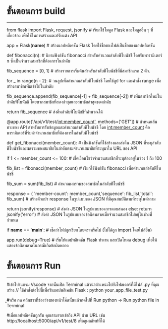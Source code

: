 # ขั้นตอนการ build
------------------------------------------------------------------------------------------------------------------------------
from flask import Flask, request, jsonify # เรียกใช้โมดูล Flask และโมดูลอื่น ๆ ที่เกี่ยวข้อง เพื่อใช้ในการสร้างและปรับแต่ง API

app = Flask(__name__) # สร้างแอปพลิเคชัน Flask โดยใช้ชื่อของไฟล์เป็นชื่อของแอปพลิเคชัน

def fibonacci(n): # นิยามฟังก์ชัน fibonacci สำหรับคำนวณลำดับฟีโบนัชชี โดยรับพารามิเตอร์ n ซึ่งเป็นจำนวนสมาชิกที่ต้องการในลำดับ

fib_sequence = [0, 1] # สร้างรายการเริ่มต้นสำหรับลำดับฟีโบนัชชีที่มีสมาชิกแรก 2 ตัว.

for _ in range(n - 2):  # วนลูปเพื่อคำนวณลำดับฟีโบนัชชี โดยใช้ลูป for และคำสั่ง range เพื่อสร้างสมาชิกเพิ่มเข้าไปในลำดับ

fib_sequence.append(fib_sequence[-1] + fib_sequence[-2]) # เพิ่มสมาชิกใหม่ในลำดับฟีโบนัชชี โดยบวกสมาชิกที่สองล่าสุดและสมาชิกล่าสุดของลำดับ
    
return fib_sequence # ส่งคืนลำดับฟีโบนัชชีที่คำนวณได้

@app.route('/api/v1/test/<int:member_count>', methods=['GET']) # กำหนดเส้นทางของ API สำหรับการรับข้อมูลและคำนวณลำดับฟีโบนัชชี โดย <int:member_count> คือพารามิเตอร์ที่รับค่าจำนวนสมาชิกที่ต้องการในลำดับฟีโบนัชชี

def get_fibonacci(member_count): # เป็นฟังก์ชันที่ใช้สร้างและส่งคืน JSON ที่ระบุลำดับฟีโบนัชชีและผลรวมของสมาชิกในลำดับตามจำนวนสมาชิกที่ระบุมาใน URL ของ API 
    
if 1 <= member_count <= 100: # เช็คเงื่อนไขว่าจำนวนสมาชิกที่ระบุต้องอยู่ในช่วง 1 ถึง 100

fib_list = fibonacci(member_count) # เรียกใช้ฟังก์ชัน fibonacci เพื่อคำนวณลำดับฟีโบนัชชี

fib_sum = sum(fib_list)   # คำนวณผลรวมของสมาชิกในลำดับฟีโบนัชชี

response = { 'member-count': member_count,'sequence': fib_list,'total': fib_sum} # สร้างตัวแปร response ในรูปแบบของ JSON ที่มีคุณสมบัติตามที่ระบุในคำถาม

return jsonify(response) # ส่งค่า JSON ในรูปแบบของการตอบสนอง
    else: 
return jsonify('error') # ส่งค่า JSON ในรูปแบบของข้อผิดพลาดเมื่อจำนวนสมาชิกไม่อยู่ในช่วงที่กำหนด

if __name__ == '__main__': # เช็คว่าไฟล์ถูกเรียกโดยตรงหรือไม่ (ไม่ได้ถูก import โดยไฟล์อื่น)

app.run(debug=True) # เริ่มให้แอปพลิเคชัน Flask ทำงาน และเปิดโหมด debug เพื่อให้แสดงข้อผิดพลาดในกรณีเกิดข้อผิดพลาด


# ขั้นตอนการ Run
----------------------------------------------------------------------------------------------------------------------------

#เข้าโปรแกรม Vscode จากนั้นเปิด Terminal แล้วนำตำแหน่งไปยังโฟลเดอร์ที่มีไฟล์ .py ที่คุณสร้าง // ใช้คำสั่งต่อไปนี้เพื่อรันแอปพลิเคชัน Flask : python your_app_file_test.py

ู#หรือ กด คลิกขวาที่ช่องว่างของหน้าโค๊ดนั้นแล้วกดไปที่ Run python -> Run python file in Terminal 

#เมื่อแอปพลิเคชันถูกรัน คุณสามารถเข้าถึง API ผ่าน URL เช่น http://localhost:5000/api/v1/test/8 เพื่อดูผลลัพท์ที่ได้

